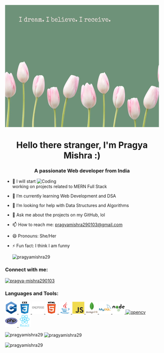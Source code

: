 <img src="https://github.com/PragyaMishra29/PragyaMishra29/blob/main/Screenshot%202024-05-29%20102523.png" height=400, width=1000, align="centre"/>
<h1 align="center">Hello there stranger, I'm Pragya Mishra :)</h1>
<h3 align="center">A passionate Web developer from India</h3>
<img align="right" alt="Coding" width="400" src="https://www.google.com/url?sa=i&url=https%3A%2F%2Fwww.hollywoodreporter.com%2Ftv%2Ftv-news%2Fpowerpuff-girls-live-action-show-in-the-works-at-the-cw-4049859%2F&psig=AOvVaw0ociY44gJr1vFEiAFybE8D&ust=1717048893308000&source=images&cd=vfe&opi=89978449&ved=0CBIQjRxqFwoTCKi-ptyXsoYDFQAAAAAdAAAAABAE">

- 🔭 I will start working on projects related to MERN Full Stack 
- 🌱 I’m currently learning Web Development and DSA
- 🤔 I’m looking for help with Data Structures and Algorithms
- 💬 Ask me about the projects on my GitHub, lol
- 📫 How to reach me: pragyamishra290103@gmail.com
- 😄 Pronouns: She/Her
- ⚡ Fun fact: I think I am funny

  <p align="left"> <img src="https://komarev.com/ghpvc/?username=pragyamishra29&label=Profile%20views&color=0e75b6&style=flat" alt="pragyamishra29" /> </p>

<h3 align="left">Connect with me:</h3>
<p align="left">
<a href="https://linkedin.com/in/pragya-mishra290103" target="blank"><img align="center" src="https://raw.githubusercontent.com/rahuldkjain/github-profile-readme-generator/master/src/images/icons/Social/linked-in-alt.svg" alt="pragya-mishra290103" height="30" width="40" /></a>
</p>

<h3 align="left">Languages and Tools:</h3>
<p align="left"> <a href="https://www.w3schools.com/cpp/" target="_blank" rel="noreferrer"> <img src="https://raw.githubusercontent.com/devicons/devicon/master/icons/cplusplus/cplusplus-original.svg" alt="cplusplus" width="40" height="40"/> </a> <a href="https://www.w3schools.com/css/" target="_blank" rel="noreferrer"> <img src="https://raw.githubusercontent.com/devicons/devicon/master/icons/css3/css3-original-wordmark.svg" alt="css3" width="40" height="40"/> </a> <a href="https://expressjs.com" target="_blank" rel="noreferrer"> <img src="https://raw.githubusercontent.com/devicons/devicon/master/icons/express/express-original-wordmark.svg" alt="express" width="40" height="40"/> </a> <a href="https://www.w3.org/html/" target="_blank" rel="noreferrer"> <img src="https://raw.githubusercontent.com/devicons/devicon/master/icons/html5/html5-original-wordmark.svg" alt="html5" width="40" height="40"/> </a> <a href="https://www.java.com" target="_blank" rel="noreferrer"> <img src="https://raw.githubusercontent.com/devicons/devicon/master/icons/java/java-original.svg" alt="java" width="40" height="40"/> </a> <a href="https://developer.mozilla.org/en-US/docs/Web/JavaScript" target="_blank" rel="noreferrer"> <img src="https://raw.githubusercontent.com/devicons/devicon/master/icons/javascript/javascript-original.svg" alt="javascript" width="40" height="40"/> </a> <a href="https://www.mongodb.com/" target="_blank" rel="noreferrer"> <img src="https://raw.githubusercontent.com/devicons/devicon/master/icons/mongodb/mongodb-original-wordmark.svg" alt="mongodb" width="40" height="40"/> </a> <a href="https://www.mysql.com/" target="_blank" rel="noreferrer"> <img src="https://raw.githubusercontent.com/devicons/devicon/master/icons/mysql/mysql-original-wordmark.svg" alt="mysql" width="40" height="40"/> </a> <a href="https://nodejs.org" target="_blank" rel="noreferrer"> <img src="https://raw.githubusercontent.com/devicons/devicon/master/icons/nodejs/nodejs-original-wordmark.svg" alt="nodejs" width="40" height="40"/> </a> <a href="https://opencv.org/" target="_blank" rel="noreferrer"> <img src="https://www.vectorlogo.zone/logos/opencv/opencv-icon.svg" alt="opencv" width="40" height="40"/> </a> <a href="https://www.php.net" target="_blank" rel="noreferrer"> <img src="https://raw.githubusercontent.com/devicons/devicon/master/icons/php/php-original.svg" alt="php" width="40" height="40"/> </a> <a href="https://reactjs.org/" target="_blank" rel="noreferrer"> <img src="https://raw.githubusercontent.com/devicons/devicon/master/icons/react/react-original-wordmark.svg" alt="react" width="40" height="40"/> </a> </p>

<p><img align="left" src="https://github-readme-stats.vercel.app/api/top-langs?username=pragyamishra29&show_icons=true&locale=en&layout=compact" alt="pragyamishra29" /></p>

<p>&nbsp;<img align="center" src="https://github-readme-stats.vercel.app/api?username=pragyamishra29&show_icons=true&locale=en" alt="pragyamishra29" /></p>

<p><img align="center" src="https://github-readme-streak-stats.herokuapp.com/?user=pragyamishra29&" alt="pragyamishra29" /></p>



